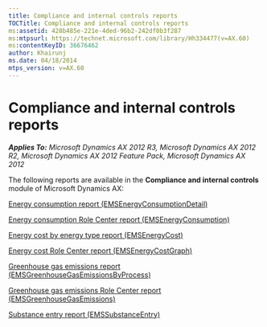 ```yaml
---
title: Compliance and internal controls reports
TOCTitle: Compliance and internal controls reports
ms:assetid: 428b485e-221e-4ded-96b2-242df0b3f287
ms:mtpsurl: https://technet.microsoft.com/library/Hh334477(v=AX.60)
ms:contentKeyID: 36676462
author: Khairunj
ms.date: 04/18/2014
mtps_version: v=AX.60
---
```


# Compliance and internal controls reports 


_**Applies To:** Microsoft Dynamics AX 2012 R3, Microsoft Dynamics AX 2012 R2, Microsoft Dynamics AX 2012 Feature Pack, Microsoft Dynamics AX 2012_

The following reports are available in the **Compliance and internal controls** module of Microsoft Dynamics AX:

[Energy consumption report (EMSEnergyConsumptionDetail)](energy-consumption-report-emsenergyconsumptiondetail.md)

[Energy consumption Role Center report (EMSEnergyConsumption)](energy-consumption-role-center-report-emsenergyconsumption.md)

[Energy cost by energy type report (EMSEnergyCost)](energy-cost-by-energy-type-report-emsenergycost.md)

[Energy cost Role Center report (EMSEnergyCostGraph)](energy-cost-role-center-report-emsenergycostgraph.md)

[Greenhouse gas emissions report (EMSGreenhouseGasEmissionsByProcess)](greenhouse-gas-emissions-report-emsgreenhousegasemissionsbyprocess.md)

[Greenhouse gas emissions Role Center report (EMSGreenhouseGasEmissions)](greenhouse-gas-emissions-role-center-report-emsgreenhousegasemissions.md)

[Substance entry report (EMSSubstanceEntry)](substance-entry-report-emssubstanceentry.md)

  


